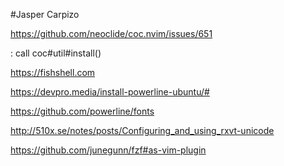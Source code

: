 #Jasper Carpizo

https://github.com/neoclide/coc.nvim/issues/651

: call coc#util#install()

https://fishshell.com

https://devpro.media/install-powerline-ubuntu/#

https://github.com/powerline/fonts

http://510x.se/notes/posts/Configuring_and_using_rxvt-unicode

https://github.com/junegunn/fzf#as-vim-plugin
